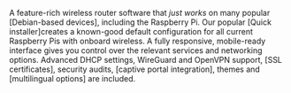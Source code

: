 A feature-rich wireless router software that _just works_ on many popular [Debian-based devices], including the Raspberry Pi. Our popular [Quick installer]creates a known-good default configuration for all current Raspberry Pis with onboard wireless. A fully responsive, mobile-ready interface gives you control over the relevant services and networking options. Advanced DHCP settings, WireGuard and OpenVPN support, [SSL certificates], security audits, [captive portal integration], themes and [multilingual options] are included.
